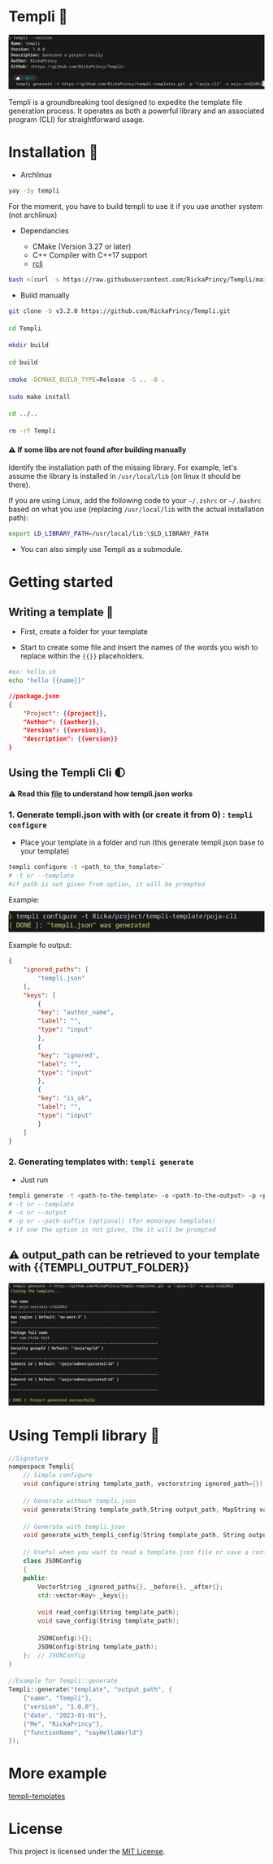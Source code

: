 # Templi :memo: 

![templi](images/version.png)

Templi is a groundbreaking tool designed to expedite the template file generation process. It operates as both a powerful library and an associated program (CLI) for straightforward usage.

# Installation :seedling:

- Archlinux

```bash
yay -Sy templi
```
For the moment, you have to build templi to use it if you use another system (not archlinux)

- Dependancies

    - CMake (Version 3.27 or later)
    - C++ Compiler with C++17 support
    - [rcli](https://github.com/RickaPrincy/rcli)

```bash
bash <(curl -s https://raw.githubusercontent.com/RickaPrincy/Templi/main/install.sh)
```

- Build manually

```bash
git clone -b v3.2.0 https://github.com/RickaPrincy/Templi.git

cd Templi

mkdir build

cd build

cmake -DCMAKE_BUILD_TYPE=Release -S .. -B .

sudo make install

cd ../..

rm -rf Templi
```
#### :warning: If some libs are not found after building manually

Identify the installation path of the missing library. For example, let's assume the library is installed in `/usr/local/lib` (on linux it should be there).

If you are using Linux, add the following code to your `~/.zshrc` or `~/.bashrc` based on what you use (replacing `/usr/local/lib` with the actual installation path):

```bash
export LD_LIBRARY_PATH=/usr/local/lib:\$LD_LIBRARY_PATH
```

- You can also simply use Templi as a submodule.

# Getting started

## Writing a template :rocket:

- First, create a folder for your template

- Start to create some file and insert the names of the words you wish to replace within the `{{}}` placeholders.

```bash
#ex: hello.sh 
echo "hello {{name}}"
```

```json
//package.json
{
    "Project": {{project}},
    "Author": {{author}},
    "Version": {{version}},
    "description": {{version}}
}
```
## Using the Templi Cli :first_quarter_moon: 
#### :warning: Read this [file](./templi.json.md) to understand how templi.json works

### 1. Generate templi.json with with (or create it from 0) : `templi configure`

- Place your template in a folder and run  (this generate templi.json base to your template)
```bash
templi configure -t <path_to_the_template>` 
# -t or --template
#if path is not given from option, it will be prompted 
```

Example: 

![configure template](images/configure.png)

Example fo output:

```json
{
    "ignored_paths": [
        "templi.json"
    ],
    "keys": [
        {
        "key": "author_name",
        "label": "",
        "type": "input"
        },
        {
        "key": "ignored",
        "label": "",
        "type": "input"
        },
        {
        "key": "is_ok",
        "label": "",
        "type": "input"
        }
    ] 
}
```

### 2. Generating templates with: `templi generate` 

- Just run
```bash
templi generate -t <path-to-the-template> -o <path-to-the-output> -p <path-suffix>
# -t or --template
# -o or --output
# -p or --path-suffix (optional) (for monorepo templates)
# if one the option is not given, the it will be prompted 
```  
## :warning: output_path can be retrieved to your template with {{TEMPLI_OUTPUT_FOLDER}}
![configure template](images/generate.png)

# Using Templi library :palm_tree:

```c++
//Signature
nampespace Templi{
    // Simple configure
    void configure(string template_path, vectorstring ignored_path={});

    // Generate without templi.json
    void generate(String template_path,String output_path, MapString values, VectorString ignored_path = {});

    // Generate with templi.json
    void generate_with_templi_config(String template_path, String output_path, String path_suffix = "");
    
    // Useful when you want to read a template.json file or save a config
	class JSONConfig
	{
	public:
		VectorString _ignored_paths{}, _before{}, _after{};
		std::vector<Key> _keys{};

		void read_config(String template_path);
		void save_config(String template_path);

		JSONConfig(){};
		JSONConfig(String template_path);
	};	// JSONConfig
}

//Example for Templi::generate
Templi::generate("template", "output_path", {
    {"name", "Templi"},
    {"version", "1.0.0"},
    {"date", "2023-01-01"},
    {"Me", "RickaPrincy"},
    {"functionName", "sayHelloWorld"}
});
```

# More example

[templi-templates](https://github.com/RickaPrincy/templi-templates)

# License

This project is licensed under the [MIT License](License.txt).
